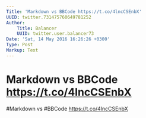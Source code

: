 ```yaml
---
Title: 'Markdown vs BBCode https://t.co/4lncCSEnbX'
UUID: twitter.731475760649781252
Author:
    Title: Balancer
    UUID: twitter.user.balancer73
Date: 'Sat, 14 May 2016 16:26:26 +0300'
Type: Post
Markup: Text
---
```


# Markdown vs BBCode https://t.co/4lncCSEnbX

#Markdown vs #BBCode https://t.co/4lncCSEnbX